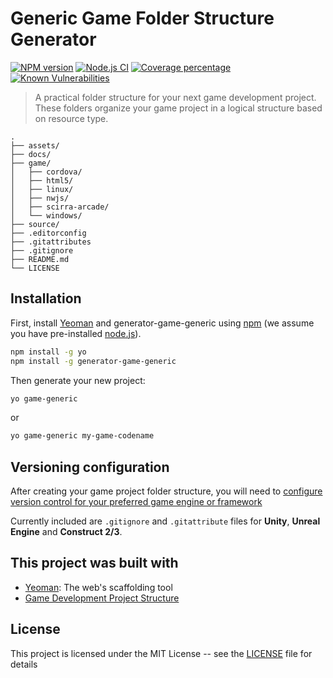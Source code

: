 # Generic Game Folder Structure Generator

[![NPM version][npm-image]][npm-url]
[![Node.js CI](https://github.com/Skerwe/generator-game-generic/actions/workflows/node.js.yml/badge.svg)](https://github.com/Skerwe/generator-game-generic/actions/workflows/node.js.yml)
[![Coverage percentage][coveralls-image]][coveralls-url]
[![Known Vulnerabilities][snyk-image]][snyk-url]

> A practical folder structure for your next game development project. These folders organize your game project in a logical structure based on resource type.

```folders
.
├── assets/
├── docs/
├── game/
│   ├── cordova/
│   ├── html5/
│   ├── linux/
│   ├── nwjs/
│   ├── scirra-arcade/
│   └── windows/
├── source/
├── .editorconfig
├── .gitattributes
├── .gitignore
├── README.md
└── LICENSE

```

## Installation

First, install [Yeoman](http://yeoman.io) and generator-game-generic using [npm](https://www.npmjs.com/) (we assume you have pre-installed [node.js](https://nodejs.org/)).

```bash
npm install -g yo
npm install -g generator-game-generic
```

Then generate your new project:

```bash
yo game-generic
```

or

```bash
yo game-generic my-game-codename
```

## Versioning configuration

After creating your game project folder structure, you will need to [configure version control for your preferred game engine or framework](generators/app/templates/source/README.md)

Currently included are `.gitignore` and `.gitattribute` files for **Unity**, **Unreal Engine** and **Construct 2/3**.

## This project was built with

* [Yeoman](http://yeoman.io/): The web's scaffolding tool
* [Game Development Project Structure](https://bitbucket.org/indiesagtewerke/codename-project-structure/src/master/)

## License

This project is licensed under the MIT License -- see the [LICENSE](LICENSE) file for details

[npm-image]: https://badge.fury.io/js/generator-game-generic.svg
[npm-url]: https://npmjs.org/package/generator-game-generic
[coveralls-image]: https://coveralls.io/repos/Skerwe/generator-game-generic/badge.svg
[coveralls-url]: https://coveralls.io/r/Skerwe/generator-game-generic
[snyk-image]: https://snyk.io/test/github/Skerwe/generator-game-generic/badge.svg
[snyk-url]: https://snyk.io/test/github/Skerwe/generator-game-generic
